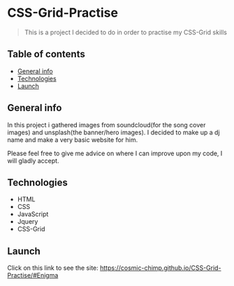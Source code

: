 # CSS-Grid-Practise


> This is a project I decided to do in order to practise my CSS-Grid skills

## Table of contents

- [General info](#general-info)
- [Technologies](#technologies)
- [Launch](#Launch)

## General info

In this project i gathered images from soundcloud(for the song cover images) and unsplash(the banner/hero images).
I decided to make up a dj name and make a very basic website for him.

Please feel free to give me advice on where I can improve upon my code, I will gladly accept.

## Technologies

- HTML
- CSS
- JavaScript
- Jquery
- CSS-Grid

## Launch

Click on this link to see the site: https://cosmic-chimp.github.io/CSS-Grid-Practise/#Enigma
